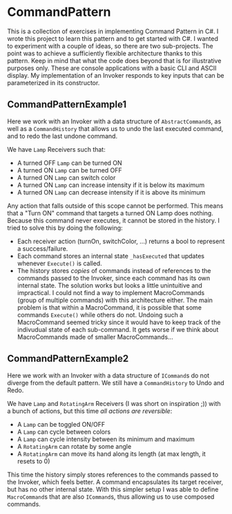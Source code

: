 # CommandPattern
This is a collection of exercises in implementing Command Pattern in C#. I wrote this project to learn this pattern and to get started with C#.
I wanted to experiment with a couple of ideas, so there are two sub-projects.
The point was to achieve a sufficiently flexible architecture thanks to this pattern. Keep in mind that what the code does beyond that is for illustrative purposes only.
These are console applications with a basic CLI and ASCII display. My implementation of an Invoker responds to key inputs that can be parameterized in its constructor.

## CommandPatternExample1
Here we work with an Invoker with a data structure of `AbstractCommand`s, as well as a `CommandHistory` that allows us to undo the last executed command, and to redo the last undone command.

We have `Lamp` Receivers such that:
- A turned OFF `Lamp` can be turned ON
- A turned ON `Lamp` can be turned OFF
- A turned ON `Lamp` can switch color
- A turned ON `Lamp` can increase intensity if it is below its maximum
- A turned ON `Lamp` can decrease intensity if it is above its minimum

Any action that falls outside of this scope cannot be performed. This means that a "Turn ON" command that targets a turned ON Lamp does nothing. Because this command never executes, it cannot be stored in the history.
I tried to solve this by doing the following:
- Each receiver action (turnOn, switchColor, ...) returns a bool to represent a success/failure.
- Each command stores an internal state `_hasExecuted` that updates whenever `Execute()` is called.
- The history stores *copies* of commands instead of references to the commands passed to the Invoker, since each command has its own internal state.
The solution works but looks a little unintuitive and impractical. I could not find a way to implement MacroCommands (group of multiple commands) with this architecture either. 
The main problem is that within a MacroCommand, it is possible that some commands `Execute()` while others do not.
Undoing such a MacroCommand seemed tricky since it would have to keep track of the indivudual state of each sub-command. 
It gets worse if we think about MacroCommands made of smaller MacroCommands...


## CommandPatternExample2
Here we work with an Invoker with a data structure of `ICommand`s do not diverge from the default pattern. We still have a `CommandHistory` to Undo and Redo.

We have `Lamp` and `RotatingArm` Receivers (I was short on inspiration ;)) with a bunch of actions, but this time *all actions are reversible*:
- A `Lamp` can be toggled ON/OFF
- A `Lamp` can cycle between colors
- A `Lamp` can cycle intensity between its minimum and maximum
- A `RotatingArm` can rotate by some angle
- A `RotatingArm` can move its hand along its length (at max length, it resets to 0)

This time the history simply stores references to the commands passed to the Invoker, which feels better. A command encapsulates its target receiver, but has no other internal state.
With this simpler setup I was able to define `MacroCommand`s that are also `ICommand`s, thus allowing us to use composed commands.
